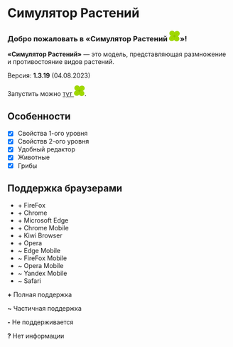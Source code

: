 # Симулятор Растений
### **Добро пожаловать в «Симулятор Растений ![](assets/icon.svg)»!**
**«Симулятор Растений»** — это модель, представляющая размножение и противостояние видов растений.

Версия: **1.3.19** (04.08.2023)

Запустить можно [тут ![](assets/icon.svg "icon.svg")](https://megospc.github.io/plant_simulator "GitHub Pages").

## Особенности
- [x] Свойства 1-ого уровня
- [x] Свойствв 2-ого уровня
- [x] Удобный редактор
- [x] Животные
- [x] Грибы
 
## Поддержка браузерами
- \+ FireFox
- \+ Chrome
- \+ Microsoft Edge
- \+ Chrome Mobile
- \+ Kiwi Browser
- \+ Opera
- ~ Edge Mobile
- ~ FireFox Mobile
- ~ Opera Mobile
- ~ Yandex Mobile
- ~ Safari

**+** Полная поддержка

**~** Частичная поддержка

**-** Не поддерживается

**?** Нет информации
